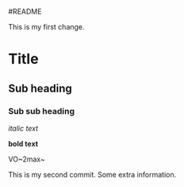 #README

This is my first change.

# Title

## Sub heading

### Sub sub heading

*italic text*

**bold text**

VO~2max~


This is my second commit. Some extra information.
